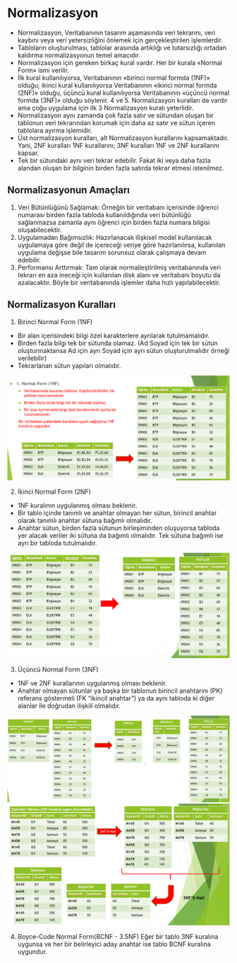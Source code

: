 # Normalizasyon

* Normalizasyon, Veritabanının tasarım aşamasında veri tekrarını, veri kaybını veya veri yetersizliğini önlemek için gerçekleştirilen işlemlerdir. 
* Tabloların oluşturulması, tablolar arasında artıklığı ve tutarsızlığı ortadan kaldırma normalizasyonun temel amacıdır. 
* Normalizasyon için gereken birkaç kural vardır. Her bir kurala «Normal Form» ismi verilir. 
* İlk kural kullanılıyorsa, Veritabanının «birinci normal formda (1NF)» olduğu; ikinci kural kullanılıyorsa Veritabanının «ikinci normal formda (2NF)» olduğu,
üçüncü kural kullanılıyorsa Veritabanının «üçüncü normal formda (3NF)» olduğu söylenir. 4 ve 5. Normalizasyon kuralları da vardır ama çoğu uygulama için ilk 3 Normalizasyon kuralı yeterlidir.
* Normalizasyon aynı zamanda çok fazla satır ve sütundan oluşan bir tablonun veri tekrarından korumak için daha az satır ve sütun içeren tablolara ayırma işlemidir. 
* Üst normalizasyon kuralları, alt Normalizasyon kurallarını kapsamaktadır. Yani, 2NF kuralları 1NF kurallarını; 3NF kuralları 1NF ve 2NF kurallarını kapsar. 
* Tek bir sütundaki aynı veri tekrar edebilir. Fakat iki veya daha fazla alandan oluşan bir bilginin birden fazla satırda tekrar etmesi istenilmez.

## Normalizasyonun Amaçları
1. Veri Bütünlüğünü Sağlamak: Örneğin bir veritabanı içerisinde öğrenci numarası birden fazla tabloda kullanıldığında veri bütünlüğü sağlanmazsa zamanla aynı öğrenci için birden fazla numara bilgisi oluşabilecektir. 
1. Uygulamadan Bağımsızlık: Hazırlanacak ilişkisel model kullanılacak uygulamaya göre değil de içereceği veriye göre hazırlanılırsa, kullanılan uygulama değişse bile tasarım sorunsuz olarak çalışmaya devam edebilir.
1. Performansı Arttırmak: Tam olarak normalleştirilmiş veritabanında veri tekrarı en aza ineceği için kullanılan disk alanı ve veritabanı boyutu da azalacaktır. Böyle bir veritabanında işlemler daha hızlı yapılabilecektir.

## Normalizasyon Kuralları

1. Birinci Normal Form (1NF)

* Bir alan içerisindeki bilgi özel karakterlere ayrılarak tutulmamalıdır.
* Birden fazla bilgi tek bir sütunda olamaz. (Ad Soyad için tek bir sütun oluşturmaktansa Ad için ayrı Soyad için ayrı sütun oluşturulmalıdır örneği verilebilir)
* Tekrarlanan sütun yapıları olmalıdır.
 
![Alternatif Metin](Assets/Screenshot11.png)

2. İkinci Normal Form (2NF)

* 1NF kuralının uygulanmış olması beklenir.
* Bir tablo içinde tanımlı ve anahtar olmayan her sütun, birincil anahtar olarak tanımlı anahtar sütuna bağımlı olmalıdır.
* Anahtar sütun, birden fazla sütunun birleşiminden oluşuyorsa tabloda yer alacak veriler iki sütuna da bağımlı olmalıdır. Tek sütuna bağımlı ise ayrı bir tabloda tutulmalıdır.

![Alternatif Metin](Assets/Screenshot12.png)

3. Üçüncü Normal Form (3NF)

* 1NF ve 2NF kurallarının uygulanmış olması beklenir.
* Anahtar olmayan sütunlar ya başka bir tablonun birincil anahtarını (PK) referans göstermeli (FK “ikincil anahtar”) ya da aynı tabloda ki diğer alanlar ile doğrudan ilişkili olmalıdır.

![Alternatif Metin](Assets/Screenshot13.png)
![Alternatif Metin](Assets/Screenshot14.png)

4. Boyce-Code Normal Form(BCNF - 3.5NF)
Eğer bir tablo 3NF kuralına uygunsa ve her bir belirleyici aday anahtar ise tablo BCNF kuralına uygundur.






